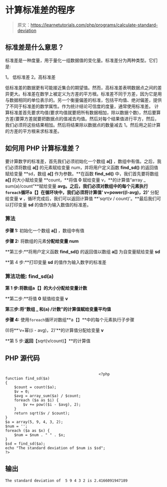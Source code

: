 # 计算标准差的程序

> 原文：<https://learnetutorials.com/php/programs/calculate-standard-deviation>

## 标准差是什么意思？

标准差是一种度量，用于量化一组数据值的变化量。标准差分为两种类型。它们是:

1。
低标准差
2。高标准差

低标准差的数据更有可能接近集合的期望值。然而，高标准差表明数据点之间的差异更大。标准差在数学上被定义为方差的平方根。标准差不同于方差，因为它是用与数据相同的单位表示的。另一个衡量偏差的标准，包括平均值、绝对偏差，提供了不同于标准差的数学属性。作为统计结论可信度的度量，通常使用标准差。
计算标准差首先要求均值(要求均值就要把所有数据相加，除以数据个数)，然后要算方差(要算方差就要把数据点的值减去均值。然后对每个结果值进行平方，然后，我们必须将这些结果相加。然后将结果除以数据点的数量减去 1。然后用之前计算的方差的平方根来求标准差。

## 如何用 PHP 计算标准差？

要计算数字的标准差，首先我们必须初始化一个数组 **a[]** ，数组中有值。之后，我们必须将数组 **a[]** 的元素赋给变量 num，并将用户定义函数 **find_sd()** 的返回值赋给变量 **sd，数组 **a[]** 作为参数。**在函数 **find_sd()** 中，我们首先要将数组 **a[]** 的大小赋给变量 **count，**将值 **0** 赋给变量 v，**的计算值“array _ sum(a)/count”**赋给变量 **avg。**之后，我们必须对数组中的每个元素执行`foreach`循环**a【】**在循环块中，我们必须将计算值**' v+power((I-avg)，2)'** 分配给变量 **v** ，循环完成后，我们可以返回计算值 **'sqrt(v / count)'。**最后我们可以打印变量 **sd** 的值作为输入数值的标准差。

### 算法

**步骤 1:** 初始化一个数组 **a[]** ，数组中有值

**步骤 2:** 将数组的元素**分配给变量 num**

**第三步:**将用户定义函数 **find_sd()** 的返回值以数组 **a[]** 为自变量赋给变量 **sd**

**第 4 步:**打印变量 **sd** 的值作为输入数字的标准差

### 算法功能: **find_sd(a)**

**第 1 步:**将数组**a【】**的大小分配给变量**计数**

**第二步:**将值 **0** 赋值给变量 **v**

**第三步:**将**“数组 _ 和(a) /计数”**的计算值赋给变量**平均值**

**步骤 4:** 使用`foreach`循环对数组**a【】**中的每个元素执行子步骤

(I)将**‘v+幂((i - avg)，2)’**的计算值分配给变量 **v**

**第 5 步:**返回**【sqrt(v/count)】**的计算值

## PHP 源代码

```

                                          <?php
function find_sd($a)
{
    $count = count($a);
    $v = 0;
    $avg = array_sum($a) / $count;
    foreach ($a as $i) {
        $v += pow(($i - $avg), 2);
    }
    return sqrt($v / $count);
}
$a = array(5, 9, 4, 3, 2);
$num = '';
foreach ($a as $x) {
    $num = $num . " " . $x;
}
$sd = find_sd($a);
echo "The standard deviation of $num is $sd";
?>

```

## 输出

```
The standard deviation of  5 9 4 3 2 is 2.4166091947189
```